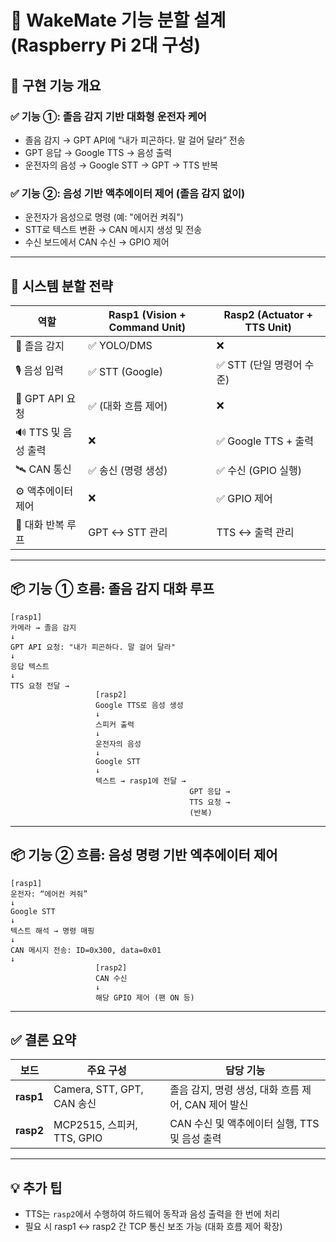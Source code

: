 # 🚗 WakeMate 기능 분할 설계 (Raspberry Pi 2대 구성)

## 🎯 구현 기능 개요

### ✅ 기능 ①: 졸음 감지 기반 대화형 운전자 케어
- 졸음 감지 → GPT API에 “내가 피곤하다. 말 걸어 달라” 전송
- GPT 응답 → Google TTS → 음성 출력
- 운전자의 음성 → Google STT → GPT → TTS 반복

### ✅ 기능 ②: 음성 기반 액추에이터 제어 (졸음 감지 없이)
- 운전자가 음성으로 명령 (예: "에어컨 켜줘")
- STT로 텍스트 변환 → CAN 메시지 생성 및 전송
- 수신 보드에서 CAN 수신 → GPIO 제어

---

## 🧠 시스템 분할 전략

| 역할 | Rasp1 (Vision + Command Unit) | Rasp2 (Actuator + TTS Unit) |
|------|-------------------------------|------------------------------|
| 🎥 졸음 감지 | ✅ YOLO/DMS | ❌ |
| 🎙️ 음성 입력 | ✅ STT (Google) | ✅ STT (단일 명령어 수준) |
| 💬 GPT API 요청 | ✅ (대화 흐름 제어) | ❌ |
| 🔊 TTS 및 음성 출력 | ❌ | ✅ Google TTS + 출력 |
| 🛰️ CAN 통신 | ✅ 송신 (명령 생성) | ✅ 수신 (GPIO 실행) |
| ⚙️ 액추에이터 제어 | ❌ | ✅ GPIO 제어 |
| 🔁 대화 반복 루프 | GPT ↔ STT 관리 | TTS ↔ 출력 관리 |

---

## 📦 기능 ① 흐름: 졸음 감지 대화 루프

```text
[rasp1]
카메라 → 졸음 감지
↓
GPT API 요청: "내가 피곤하다. 말 걸어 달라"
↓
응답 텍스트
↓
TTS 요청 전달 →
                   [rasp2]
                   Google TTS로 음성 생성
                   ↓
                   스피커 출력
                   ↓
                   운전자의 음성
                   ↓
                   Google STT
                   ↓
                   텍스트 → rasp1에 전달 →
                                        GPT 응답 →
                                        TTS 요청 →
                                        (반복)
```

---

## 📦 기능 ② 흐름: 음성 명령 기반 엑추에이터 제어

```text
[rasp1]
운전자: “에어컨 켜줘”
↓
Google STT
↓
텍스트 해석 → 명령 매핑
↓
CAN 메시지 전송: ID=0x300, data=0x01
↓
                   [rasp2]
                   CAN 수신
                   ↓
                   해당 GPIO 제어 (팬 ON 등)
```

---

## ✅ 결론 요약

| 보드 | 주요 구성 | 담당 기능 |
|------|------------|------------|
| **rasp1** | Camera, STT, GPT, CAN 송신 | 졸음 감지, 명령 생성, 대화 흐름 제어, CAN 제어 발신 |
| **rasp2** | MCP2515, 스피커, TTS, GPIO | CAN 수신 및 액추에이터 실행, TTS 및 음성 출력 |

---

## 💡 추가 팁
- TTS는 `rasp2`에서 수행하여 하드웨어 동작과 음성 출력을 한 번에 처리
- 필요 시 rasp1 ↔ rasp2 간 TCP 통신 보조 가능 (대화 흐름 제어 확장)
